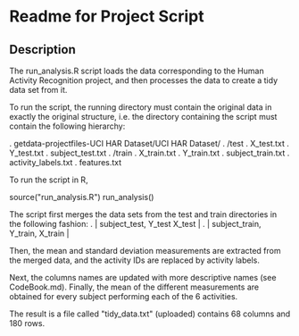 # Readme for Project Script

## Description
The run_analysis.R script loads the data corresponding to the
Human Activity Recognition project, and then processes the data to 
create a tidy data set from it. 

To run the script, the running directory must contain the
original data in exactly the original structure, i.e. the
directory containing the script must contain the following hierarchy:

. getdata-projectfiles-UCI HAR Dataset/UCI HAR Dataset/
.    /test
.        X_test.txt
.        Y_test.txt
.        subject_test.txt
.    /train
.        X_train.txt
.        Y_train.txt
.        subject_train.txt
.        activity_labels.txt
.     features.txt

													
To run the script in R,

source("run_analysis.R")
run_analysis()

The script first merges the data sets from the test and train directories
in the following fashion:
. | subject_test,  Y_test X_test |
. | subject_train, Y_train, X_train |

Then, the mean and standard deviation measurements are extracted from the merged
data, and the activity IDs are replaced by activity labels. 

Next, the columns names are updated with more descriptive names (see CodeBook.md).
Finally, the mean of the different measurements are obtained for every subject
performing each of the 6 activities.

The result is a file called "tidy_data.txt" (uploaded) contains 68 columns and 180 rows.
